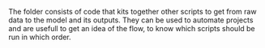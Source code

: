 The folder consists of code that kits together other scripts to get from raw data to the model and its outputs. 
They can be used to automate projects and are usefull to get an idea of the flow, to know which scripts should be run in which order. 
